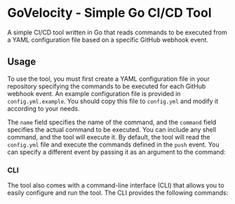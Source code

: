 # GoVelocity - Simple Go CI/CD Tool

A simple CI/CD tool written in Go that reads commands to be executed from a YAML configuration file based on a specific GitHub webhook event.

## Usage

To use the tool, you must first create a YAML configuration file in your repository specifying the commands to be executed for each GitHub webhook event. An example configuration file is provided in `config.yml.example`. You should copy this file to `config.yml` and modify it according to your needs.

The `name` field specifies the name of the command, and the `command` field specifies the actual command to be executed. You can include any shell command, and the tool will execute it.
By default, the tool will read the `config.yml` file and execute the commands defined in the `push` event. You can specify a different event by passing it as an argument to the command:

### CLI

The tool also comes with a command-line interface (CLI) that allows you to easily configure and run the tool. The CLI provides the following commands:

